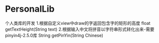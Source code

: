# PersonalLib
个人类库的开发
1.根据自定义view中draw的字返回包含字的矩形的高度 float getTextHeight(String text)
2.根据输入中文将拼音以字符串形式转化出来-需要pinyin4j-2.5.0库 String getPinYin(String Chinese)
